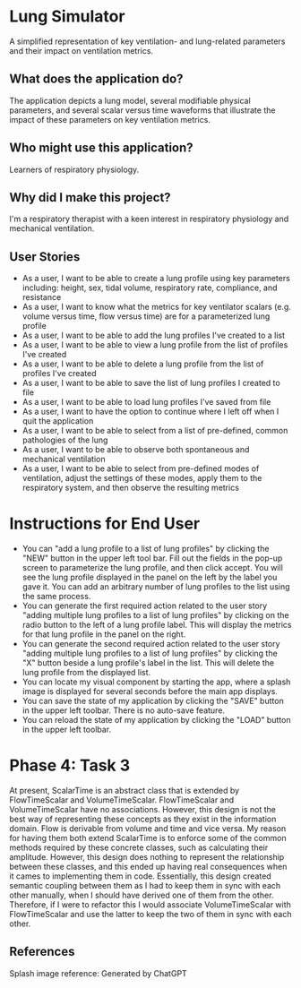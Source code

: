 # Lung Simulator

A simplified representation of key ventilation- and lung-related parameters and their impact on ventilation metrics.

## What does the application do?
The application depicts a lung model, several modifiable physical parameters, and several scalar versus time waveforms that illustrate the impact of these parameters on key ventilation metrics.

## Who might use this application?
Learners of respiratory physiology.

## Why did I make this project?
I'm a respiratory therapist with a keen interest in respiratory physiology and mechanical ventilation.

## User Stories
- As a user, I want to be able to create a lung profile using key parameters including: height, sex, tidal volume, respiratory rate, compliance, and resistance
- As a user, I want to know what the metrics for key ventilator scalars (e.g. volume versus time, flow versus time) are for a parameterized lung profile
- As a user, I want to be able to add the lung profiles I've created to a list
- As a user, I want to be able to view a lung profile from the list of profiles I've created
- As a user, I want to be able to delete a lung profile from the list of profiles I've created
- As a user, I want to be able to save the list of lung profiles I created to file
- As a user, I want to be able to load lung profiles I've saved from file
- As a user, I want to have the option to continue where I left off when I quit the application
- As a user, I want to be able to select from a list of pre-defined, common pathologies of the lung
- As a user, I want to be able to observe both spontaneous and mechanical ventilation
- As a user, I want to be able to select from pre-defined modes of ventilation, adjust the settings of these modes, apply them to the respiratory system, and then observe the resulting metrics

# Instructions for End User
- You can "add a lung profile to a list of lung profiles" by clicking the "NEW" button in the upper left tool bar. Fill out the fields in the pop-up screen to parameterize the lung profile, and then click accept. You will see the lung profile displayed in the panel on the left by the label you gave it. You can add an arbitrary number of lung profiles to the list using the same process.
- You can generate the first required action related to the user story "adding multiple lung profiles to a list of lung profiles" by clicking on the radio button to the left of a lung profile label. This will display the metrics for that lung profile in the panel on the right.
- You can generate the second required action related to the user story "adding multiple lung profiles to a list of lung profiles" by clicking the "X" button beside a lung profile's label in the list. This will delete the lung profile from the displayed list.
- You can locate my visual component by starting the app, where a splash image is displayed for several seconds before the main app displays.
- You can save the state of my application by clicking the "SAVE" button in the upper left toolbar. There is no auto-save feature.
- You can reload the state of my application by clicking the "LOAD" button in the upper left toolbar.

# Phase 4: Task 3
At present, ScalarTime is an abstract class that is extended by FlowTimeScalar and VolumeTimeScalar. FlowTimeScalar and VolumeTimeScalar have no associations. However, this design is not the best way of representing these concepts as they exist in the information domain. Flow is derivable from volume and time and vice versa. My reason for having them both extend ScalarTime is to enforce some of the common methods required by these concrete classes, such as calculating their amplitude. However, this design does nothing to represent the relationship between these classes, and this ended up having real consequences when it cames to implementing them in code. Essentially, this design created semantic coupling between them as I had to keep them in sync with each other manually, when I should have derived one of them from the other. Therefore, if I were to refactor this I would associate VolumeTimeScalar with FlowTimeScalar and use the latter to keep the two of them in sync with each other. 

## References
Splash image reference: Generated by ChatGPT